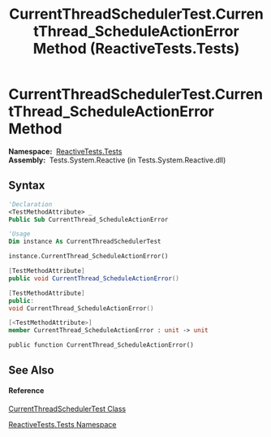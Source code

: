 ﻿---
title: CurrentThreadSchedulerTest.CurrentThread_ScheduleActionError Method  (ReactiveTests.Tests)
TOCTitle: CurrentThread_ScheduleActionError Method
ms:assetid: M:ReactiveTests.Tests.CurrentThreadSchedulerTest.CurrentThread_ScheduleActionError
ms:mtpsurl: https://msdn.microsoft.com/en-us/library/reactivetests.tests.currentthreadschedulertest.currentthread_scheduleactionerror(v=VS.103)
ms:contentKeyID: 36620446
ms.date: 06/28/2011
mtps_version: v=VS.103
f1_keywords:
- ReactiveTests.Tests.CurrentThreadSchedulerTest.CurrentThread_ScheduleActionError
dev_langs:
- CSharp
- JScript
- VB
- FSharp
- c++
---

# CurrentThreadSchedulerTest.CurrentThread\_ScheduleActionError Method

**Namespace:**  [ReactiveTests.Tests](hh289046\(v=vs.103\).md)  
**Assembly:**  Tests.System.Reactive (in Tests.System.Reactive.dll)

## Syntax

``` vb
'Declaration
<TestMethodAttribute> _
Public Sub CurrentThread_ScheduleActionError
```

``` vb
'Usage
Dim instance As CurrentThreadSchedulerTest

instance.CurrentThread_ScheduleActionError()
```

``` csharp
[TestMethodAttribute]
public void CurrentThread_ScheduleActionError()
```

``` c++
[TestMethodAttribute]
public:
void CurrentThread_ScheduleActionError()
```

``` fsharp
[<TestMethodAttribute>]
member CurrentThread_ScheduleActionError : unit -> unit 
```

``` jscript
public function CurrentThread_ScheduleActionError()
```

## See Also

#### Reference

[CurrentThreadSchedulerTest Class](hh303433\(v=vs.103\).md)

[ReactiveTests.Tests Namespace](hh289046\(v=vs.103\).md)

